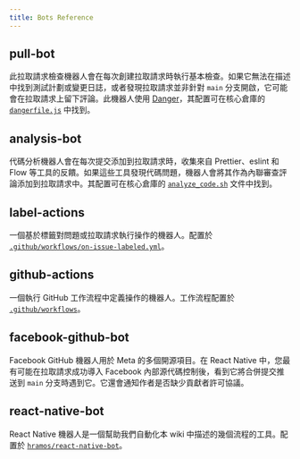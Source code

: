 ```yaml
---
title: Bots Reference
---
```


## pull-bot

此拉取請求檢查機器人會在每次創建拉取請求時執行基本檢查。如果它無法在描述中找到測試計劃或變更日誌，或者發現拉取請求並非針對 `main` 分支開啟，它可能會在拉取請求上留下評論。此機器人使用 [Danger](https://danger.systems)，其配置可在核心倉庫的 [`dangerfile.js`](https://github.com/facebook/react-native/blob/main/packages/react-native-bots/dangerfile.js) 中找到。

## analysis-bot

代碼分析機器人會在每次提交添加到拉取請求時，收集來自 Prettier、eslint 和 Flow 等工具的反饋。如果這些工具發現代碼問題，機器人會將其作為內聯審查評論添加到拉取請求中。其配置可在核心倉庫的 [`analyze_code.sh`](https://github.com/facebook/react-native/blob/main/scripts/circleci/analyze_code.sh) 文件中找到。

## label-actions

一個基於標籤對問題或拉取請求執行操作的機器人。配置於 [`.github/workflows/on-issue-labeled.yml`](https://github.com/facebook/react-native/blob/main/.github/workflows/on-issue-labeled.yml)。

## github-actions

一個執行 GitHub 工作流程中定義操作的機器人。工作流程配置於 [`.github/workflows`](https://github.com/facebook/react-native/tree/main/.github/workflows)。

## facebook-github-bot

Facebook GitHub 機器人用於 Meta 的多個開源項目。在 React Native 中，您最有可能在拉取請求成功導入 Facebook 內部源代碼控制後，看到它將合併提交推送到 `main` 分支時遇到它。它還會通知作者是否缺少貢獻者許可協議。

## react-native-bot

React Native 機器人是一個幫助我們自動化本 wiki 中描述的幾個流程的工具。配置於 [`hramos/react-native-bot`](https://github.com/hramos/react-native-bot)。